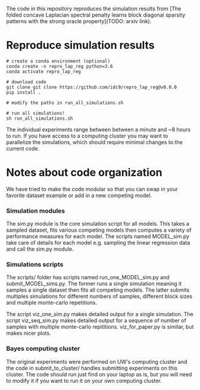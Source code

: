 The code in this repository reproduces the simulation results from [The folded concave Laplacian spectral penalty learns block diagonal sparsity patterns with the strong oracle property](TODO: arxiv link).



# Reproduce simulation results


```
# create a conda environment (optional)
conda create -n repro_lap_reg python=3.6
conda activate repro_lap_reg

# download code 
git clone git clone https://github.com/idc9/repro_lap_reg@v0.0.0
pip install .

# modify the paths in run_all_simulations.sh

# run all simulations!
sh run_all_simulations.sh
```
The individual experiments range between between a minute and ~8 hours to run. If you have access to a computing cluster you may want to parallelize the simulations, which should require minimal changes to the current code.


# Notes about code organization

We have tried to make the code modular so that you can swap in your favorite dataset example or add in a new competing model.

### Simulation modules

The sim.py module is the core simulation script for all models. This takes a sampled dataset, fits various competing models then computes a variety of performance measures for each model. The scripts named MODEL_sim.py take care of details for each model e.g. sampling the linear regression data and call the sim.py module.

### Simulations scripts

The scripts/ folder has scripts named run_one_MODEL_sim.py and submit_MODEL_sims.py. The former runs a single simulation meaning it samples a single dataset then fits all competing models. The latter submits multiples simulations for different numbers of samples, different block sizes and multiple monte-carlo repetitions. 

The script viz_one_sim.py makes detailed output for a single simulation. The script viz_seq_sim.py makes detailed output for a sequence of number of samples with multiple monte-carlo repititions. viz_for_paper.py is similar, but makes nicer plots.


### Bayes computing cluster
The original experiments were performed on UW's computing cluster and the code in submit_to_cluster/ handles submitting experiments on this cluster. The code should run just find on your laptop as is, but you will need to modify it if you want to run it on your own computing cluster.

